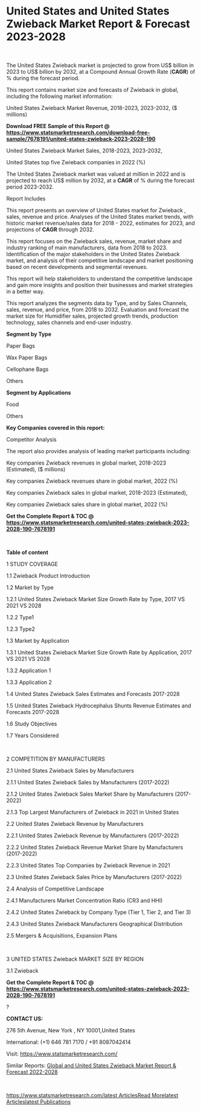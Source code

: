 <h1>United States and United States Zwieback Market Report & Forecast 2023-2028</h1><br/><p>The United States Zwieback market is projected to grow from US$ billion in 2023 to US$ billion by 2032, at a Compound Annual Growth Rate (<strong>CAGR</strong>) of % during the forecast period.</p>
 
 
 
 <p>This report contains market size and forecasts of Zwieback in global, including the following market information:</p>
 
 
 
 <p>United States Zwieback Market Revenue, 2018-2023, 2023-2032, ($ millions)</p>
 
 
 
 <p><strong>Download FREE Sample of this Report @ <a href="https://www.statsmarketresearch.com/download-free-sample/7678191/united-states-zwieback-2023-2028-190">https://www.statsmarketresearch.com/download-free-sample/7678191/united-states-zwieback-2023-2028-190</a></strong></p>
 
 
 
 <p>United States Zwieback Market Sales, 2018-2023, 2023-2032,</p>
 
 
 
 <p>United States top five Zwieback companies in 2022 (%)</p>
 
 
 
 <p>The United States Zwieback market was valued at million in 2022 and is projected to reach US$ million by 2032, at a <strong>CAGR</strong> of % during the forecast period 2023-2032.</p>
 
 
 
 <p>Report Includes</p>
 
 
 
 <p>This report presents an overview of United States market for Zwieback , sales, revenue and price. Analyses of the United States market trends, with historic market revenue/sales data for 2018 - 2022, estimates for 2023, and projections of <strong>CAGR</strong> through 2032.</p>
 
 
 
 <p>This report focuses on the Zwieback sales, revenue, market share and industry ranking of main manufacturers, data from 2018 to 2023. Identification of the major stakeholders in the United States Zwieback market, and analysis of their competitive landscape and market positioning based on recent developments and segmental revenues.</p>
 
 
 
 <p>This report will help stakeholders to understand the competitive landscape and gain more insights and position their businesses and market strategies in a better way.</p>
 
 
 
 <p>This report analyzes the segments data by Type, and by Sales Channels, sales, revenue, and price, from 2018 to 2032. Evaluation and forecast the market size for Humidifier sales, projected growth trends, production technology, sales channels and end-user industry.</p>
 
 
 
 <p><strong>Segment by Type</strong></p>
 
 
 
 <p>Paper Bags</p>
 
 
 
 <p>Wax Paper Bags</p>
 
 
 
 <p>Cellophane Bags</p>
 
 
 
 <p>Others</p>
 
 
 
 <p><strong>Segment <strong><strong>by Applications</strong></strong></strong></p>
 
 
 
 <p>Food</p>
 
 
 
 <p>Others</p>
 
 
 
 <p><strong>Key Companies covered in this report:</strong></p>
 
 
 
 <p>Competitor Analysis</p>
 
 
 
 <p>The report also provides analysis of leading market participants including:</p>
 
 
 
 <p>Key companies Zwieback revenues in global market, 2018-2023 (Estimated), ($ millions)</p>
 
 
 
 <p>Key companies Zwieback revenues share in global market, 2022 (%)</p>
 
 
 
 <p>Key companies Zwieback sales in global market, 2018-2023 (Estimated),</p>
 
 
 
 <p>Key companies Zwieback sales share in global market, 2022 (%)</p>
 
 
 
 <div><b>Get the Complete Report & TOC @ <a href="https://www.statsmarketresearch.com/united-states-zwieback-2023-2028-190-7678191">https://www.statsmarketresearch.com/united-states-zwieback-2023-2028-190-7678191</a></b></div>
 
 
 
 <p><br />
 
 <b>Table of content</b></p>
 
 
 
 <p>1 STUDY COVERAGE<br />
 
 1.1 Zwieback Product Introduction<br />
 
 1.2 Market by Type<br />
 
 1.2.1 United States Zwieback Market Size Growth Rate by Type, 2017 VS 2021 VS 2028<br />
 
 1.2.2 Type1<br />
 
 1.2.3 Type2<br />
 
 1.3 Market by Application<br />
 
 1.3.1 United States Zwieback Market Size Growth Rate by Application, 2017 VS 2021 VS 2028<br />
 
 1.3.2 Application 1<br />
 
 1.3.3 Application 2<br />
 
 1.4 United States Zwieback Sales Estimates and Forecasts 2017-2028<br />
 
 1.5 United States Zwieback Hydrocephalus Shunts Revenue Estimates and Forecasts 2017-2028<br />
 
 1.6 Study Objectives<br />
 
 1.7 Years Considered<br />
 
 <br />
 
 2 COMPETITION BY MANUFACTURERS<br />
 
 2.1 United States Zwieback Sales by Manufacturers<br />
 
 2.1.1 United States Zwieback Sales by Manufacturers (2017-2022)<br />
 
 2.1.2 United States Zwieback Sales Market Share by Manufacturers (2017-2022)<br />
 
 2.1.3 Top Largest Manufacturers of Zwieback in 2021 in United States<br />
 
 2.2 United States Zwieback Revenue by Manufacturers<br />
 
 2.2.1 United States Zwieback Revenue by Manufacturers (2017-2022)<br />
 
 2.2.2 United States Zwieback Revenue Market Share by Manufacturers (2017-2022)<br />
 
 2.2.3 United States Top Companies by Zwieback Revenue in 2021<br />
 
 2.3 United States Zwieback Sales Price by Manufacturers (2017-2022)<br />
 
 2.4 Analysis of Competitive Landscape<br />
 
 2.4.1 Manufacturers Market Concentration Ratio (CR3 and HHI)<br />
 
 2.4.2 United States Zwieback by Company Type (Tier 1, Tier 2, and Tier 3)<br />
 
 2.4.3 United States Zwieback Manufacturers Geographical Distribution<br />
 
 2.5 Mergers & Acquisitions, Expansion Plans<br />
 
 <br />
 
 3 UNITED STATES Zwieback MARKET SIZE BY REGION<br />
 
 3.1 Zwieback</p>
 
 
 
 <div><b>Get the Complete Report & TOC @ <a href="https://www.statsmarketresearch.com/united-states-zwieback-2023-2028-190-7678191">https://www.statsmarketresearch.com/united-states-zwieback-2023-2028-190-7678191</a></b></div>
 
 
 
 <p>? </p>
 
 
 
 <p><b>CONTACT US:</b><br />
 
 276 5th Avenue, New York , NY 10001,United States<br />
 
 International: (+1) 646 781 7170 / +91 8087042414<br />
 
 Visit: <a href="https://www.statsmarketresearch.com/">https://www.statsmarketresearch.com/</a><br />
 
 Similar Reports: <a href="https://www.statsmarketresearch.com/united-states-zwieback-2023-2028-190-7678191">Global and United States Zwieback Market Report & Forecast 2022-2028</a><br />
 
 <br />
 
 <a href="https://gyeongbokgung.com">https://www.statsmarketresearch.com/</a><a href="https://hallyeomaritime.com">latest Articles</a><a href="https://jingwansa.com">Read More</a><a href="https://nguoiviet.jp/">latest Articles</a><a href="https://www.intelmarketresearch.com/">latest Publications</a></p>